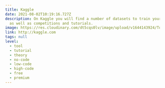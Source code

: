 ```yaml
---
title: Kaggle
date: 2021-08-02T10:19:16.727Z
description: On Kaggle you will find a number of datasets to train your models,
  as well as competitions and tutorials.
image: https://res.cloudinary.com/dt5cqs0lv/image/upload/v1644143924/Tools/Tutorial/Screenshot_2021-08-02_at_12-11-01_Kaggle_Your_Machine_Learning_and_Data_Science_Community_ficqdk_cjnjfe.jpg
link: http://kaggle.com
tags: null
level:
  - tool
  - tutorial
  - theory
  - no-code
  - low-code
  - high-code
  - free
  - premium
---
```


